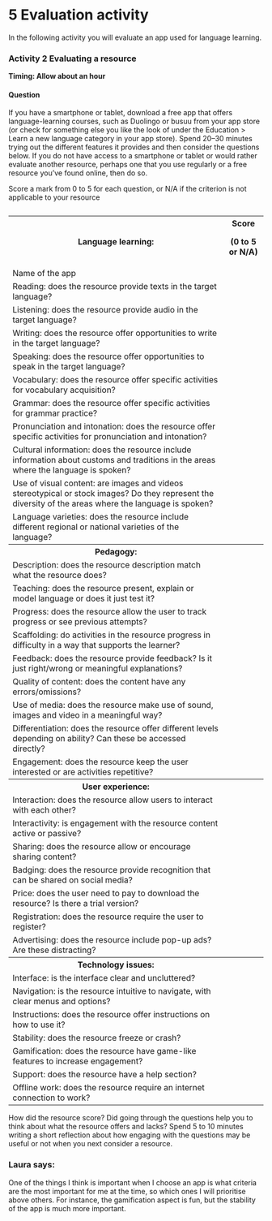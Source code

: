 # 5 Evaluation activity


In the following activity you will evaluate an app used for language learning.


### Activity 2 Evaluating a resource 
__Timing: Allow about an hour__


#### Question

If you have a smartphone or tablet, download a free app that offers language-learning courses, such as Duolingo or busuu from your app store (or check for something else you like the look of under the Education &gt; Learn a new language category in your app store). Spend 20–30 minutes trying out the different features it provides and then consider the questions below. If you do not have access to a smartphone or tablet or would rather evaluate another resource, perhaps one that you use regularly or a free resource you’ve found online, then do so.

Score a mark from 0 to 5 for each question, or N/A if the criterion is not applicable to your resource
<table xmlns:str="http://exslt.org/strings">
<caption></caption>
<tbody>
<tr>
<th>Language learning:</th>
<th>
Score

(0 to 5 or N/A)
</th>
</tr>
<tr>
<td class="highlight_" rowspan="" colspan="">Name of the app</td>
<td class="highlight_" rowspan="" colspan=""></td>
</tr>
<tr>
<td class="highlight_" rowspan="" colspan="">Reading: does the resource provide texts in the target language?</td>
<td class="highlight_" rowspan="" colspan=""></td>
</tr>
<tr>
<td class="highlight_" rowspan="" colspan="">Listening: does the resource provide audio in the target language?</td>
<td class="highlight_" rowspan="" colspan=""></td>
</tr>
<tr>
<td class="highlight_" rowspan="" colspan="">Writing: does the resource offer opportunities to write in the target language?</td>
<td class="highlight_" rowspan="" colspan=""></td>
</tr>
<tr>
<td class="highlight_" rowspan="" colspan="">Speaking: does the resource offer opportunities to speak in the target language?</td>
<td class="highlight_" rowspan="" colspan=""></td>
</tr>
<tr>
<td class="highlight_" rowspan="" colspan="">Vocabulary: does the resource offer specific activities for vocabulary acquisition?</td>
<td class="highlight_" rowspan="" colspan=""></td>
</tr>
<tr>
<td class="highlight_" rowspan="" colspan="">Grammar: does the resource offer specific activities for grammar practice?</td>
<td class="highlight_" rowspan="" colspan=""></td>
</tr>
<tr>
<td class="highlight_" rowspan="" colspan="">Pronunciation and intonation: does the resource offer specific activities for pronunciation and intonation?</td>
<td class="highlight_" rowspan="" colspan=""></td>
</tr>
<tr>
<td class="highlight_" rowspan="" colspan="">Cultural information: does the resource include information about customs and traditions in the areas where the language is spoken?</td>
<td class="highlight_" rowspan="" colspan=""></td>
</tr>
<tr>
<td class="highlight_" rowspan="" colspan="">Use of visual content: are images and videos stereotypical or stock images? Do they represent the diversity of the areas where the language is spoken?</td>
<td class="highlight_" rowspan="" colspan=""></td>
</tr>
<tr>
<td class="highlight_" rowspan="" colspan="">Language varieties: does the resource include different regional or national varieties of the language?</td>
<td class="highlight_" rowspan="" colspan=""></td>
</tr>
<tr>
<th>Pedagogy:</th>
<th></th>
</tr>
<tr>
<td class="highlight_" rowspan="" colspan="">Description: does the resource description match what the resource does?</td>
<td class="highlight_" rowspan="" colspan=""></td>
</tr>
<tr>
<td class="highlight_" rowspan="" colspan="">Teaching: does the resource present, explain or model language or does it just test it?</td>
<td class="highlight_" rowspan="" colspan=""></td>
</tr>
<tr>
<td class="highlight_" rowspan="" colspan="">Progress: does the resource allow the user to track progress or see previous attempts?</td>
<td class="highlight_" rowspan="" colspan=""></td>
</tr>
<tr>
<td class="highlight_" rowspan="" colspan="">Scaffolding: do activities in the resource progress in difficulty in a way that supports the learner?</td>
<td class="highlight_" rowspan="" colspan=""></td>
</tr>
<tr>
<td class="highlight_" rowspan="" colspan="">Feedback: does the resource provide feedback? Is it just right/wrong or meaningful explanations?</td>
<td class="highlight_" rowspan="" colspan=""></td>
</tr>
<tr>
<td class="highlight_" rowspan="" colspan="">Quality of content: does the content have any errors/omissions?</td>
<td class="highlight_" rowspan="" colspan=""></td>
</tr>
<tr>
<td class="highlight_" rowspan="" colspan="">Use of media: does the resource make use of sound, images and video in a meaningful way?</td>
<td class="highlight_" rowspan="" colspan=""></td>
</tr>
<tr>
<td class="highlight_" rowspan="" colspan="">Differentiation: does the resource offer different levels depending on ability? Can these be accessed directly?</td>
<td class="highlight_" rowspan="" colspan=""></td>
</tr>
<tr>
<td class="highlight_" rowspan="" colspan="">Engagement: does the resource keep the user interested or are activities repetitive?</td>
<td class="highlight_" rowspan="" colspan=""></td>
</tr>
<tr>
<th>User experience:</th>
<th></th>
</tr>
<tr>
<td class="highlight_" rowspan="" colspan="">Interaction: does the resource allow users to interact with each other?</td>
<td class="highlight_" rowspan="" colspan=""></td>
</tr>
<tr>
<td class="highlight_" rowspan="" colspan="">Interactivity: is engagement with the resource content active or passive?</td>
<td class="highlight_" rowspan="" colspan=""></td>
</tr>
<tr>
<td class="highlight_" rowspan="" colspan="">Sharing: does the resource allow or encourage sharing content?</td>
<td class="highlight_" rowspan="" colspan=""></td>
</tr>
<tr>
<td class="highlight_" rowspan="" colspan="">Badging: does the resource provide recognition that can be shared on social media?</td>
<td class="highlight_" rowspan="" colspan=""></td>
</tr>
<tr>
<td class="highlight_" rowspan="" colspan="">Price: does the user need to pay to download the resource? Is there a trial version?</td>
<td class="highlight_" rowspan="" colspan=""></td>
</tr>
<tr>
<td class="highlight_" rowspan="" colspan="">Registration: does the resource require the user to register?</td>
<td class="highlight_" rowspan="" colspan=""></td>
</tr>
<tr>
<td class="highlight_" rowspan="" colspan="">Advertising: does the resource include pop-up ads? Are these distracting?</td>
<td class="highlight_" rowspan="" colspan=""></td>
</tr>
<tr>
<th>Technology issues:</th>
<th></th>
</tr>
<tr>
<td class="highlight_" rowspan="" colspan="">Interface: is the interface clear and uncluttered?</td>
<td class="highlight_" rowspan="" colspan=""></td>
</tr>
<tr>
<td class="highlight_" rowspan="" colspan="">Navigation: is the resource intuitive to navigate, with clear menus and options?</td>
<td class="highlight_" rowspan="" colspan=""></td>
</tr>
<tr>
<td class="highlight_" rowspan="" colspan="">Instructions: does the resource offer instructions on how to use it?</td>
<td class="highlight_" rowspan="" colspan=""></td>
</tr>
<tr>
<td class="highlight_" rowspan="" colspan="">Stability: does the resource freeze or crash?</td>
<td class="highlight_" rowspan="" colspan=""></td>
</tr>
<tr>
<td class="highlight_" rowspan="" colspan="">Gamification: does the resource have game-like features to increase engagement?</td>
<td class="highlight_" rowspan="" colspan=""></td>
</tr>
<tr>
<td class="highlight_" rowspan="" colspan="">Support: does the resource have a help section?</td>
<td class="highlight_" rowspan="" colspan=""></td>
</tr>
<tr>
<td class="highlight_" rowspan="" colspan="">Offline work: does the resource require an internet connection to work?</td>
<td class="highlight_" rowspan="" colspan=""></td>
</tr>
</tbody>
</table>

How did the resource score? Did going through the questions help you to think about what the resource offers and lacks? Spend 5 to 10 minutes writing a short reflection about how engaging with the questions may be useful or not when you next consider a resource.




### Laura says:

One of the things I think is important when I choose an app is what criteria are the most important for me at the time, so which ones I will prioritise above others. For instance, the gamification aspect is fun, but the stability of the app is much more important.




